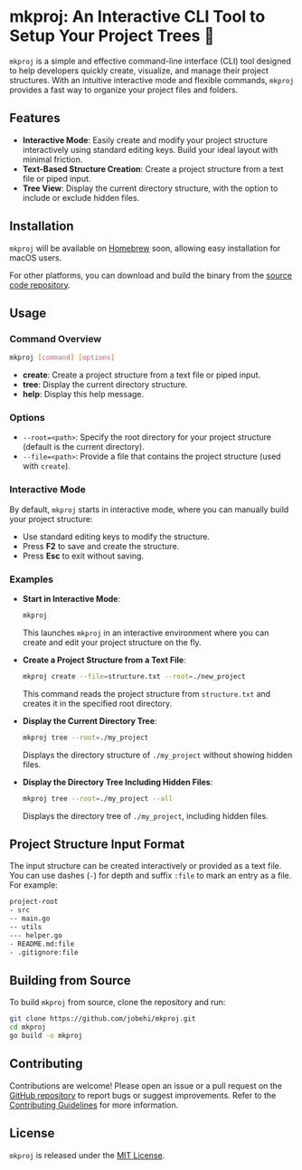 # mkproj: An Interactive CLI Tool to Setup Your Project Trees 🌳

`mkproj` is a simple and effective command-line interface (CLI) tool designed to help developers quickly create, visualize, and manage their project structures. With an intuitive interactive mode and flexible commands, `mkproj` provides a fast way to organize your project files and folders.

## Features

- **Interactive Mode**: Easily create and modify your project structure interactively using standard editing keys. Build your ideal layout with minimal friction.
- **Text-Based Structure Creation**: Create a project structure from a text file or piped input.
- **Tree View**: Display the current directory structure, with the option to include or exclude hidden files.

## Installation

`mkproj` will be available on [Homebrew](https://brew.sh/) soon, allowing easy installation for macOS users.

For other platforms, you can download and build the binary from the [source code repository](https://github.com/jobehi/mkproj).

## Usage

### Command Overview

```sh
mkproj [command] [options]
```

- **create**: Create a project structure from a text file or piped input.
- **tree**: Display the current directory structure.
- **help**: Display this help message.

### Options

- `--root=<path>`: Specify the root directory for your project structure (default is the current directory).
- `--file=<path>`: Provide a file that contains the project structure (used with `create`).

### Interactive Mode

By default, `mkproj` starts in interactive mode, where you can manually build your project structure:

- Use standard editing keys to modify the structure.
- Press **F2** to save and create the structure.
- Press **Esc** to exit without saving.

### Examples

- **Start in Interactive Mode**:
  ```sh
  mkproj
  ```
  This launches `mkproj` in an interactive environment where you can create and edit your project structure on the fly.

- **Create a Project Structure from a Text File**:
  ```sh
  mkproj create --file=structure.txt --root=./new_project
  ```
  This command reads the project structure from `structure.txt` and creates it in the specified root directory.

- **Display the Current Directory Tree**:
  ```sh
  mkproj tree --root=./my_project
  ```
  Displays the directory structure of `./my_project` without showing hidden files.

- **Display the Directory Tree Including Hidden Files**:
  ```sh
  mkproj tree --root=./my_project --all
  ```
  Displays the directory tree of `./my_project`, including hidden files.

## Project Structure Input Format

The input structure can be created interactively or provided as a text file. You can use dashes (`-`) for depth and suffix `:file` to mark an entry as a file. For example:

```txt
project-root
- src
-- main.go
-- utils
--- helper.go
- README.md:file
- .gitignore:file
```

## Building from Source

To build `mkproj` from source, clone the repository and run:

```sh
git clone https://github.com/jobehi/mkproj.git
cd mkproj
go build -o mkproj
```

## Contributing

Contributions are welcome! Please open an issue or a pull request on the [GitHub repository](https://github.com/jobehi/mkproj) to report bugs or suggest improvements.
Refer to the [Contributing Guidelines](CONTRIBUTING.md) for more information.

## License

`mkproj` is released under the [MIT License](LICENSE).
